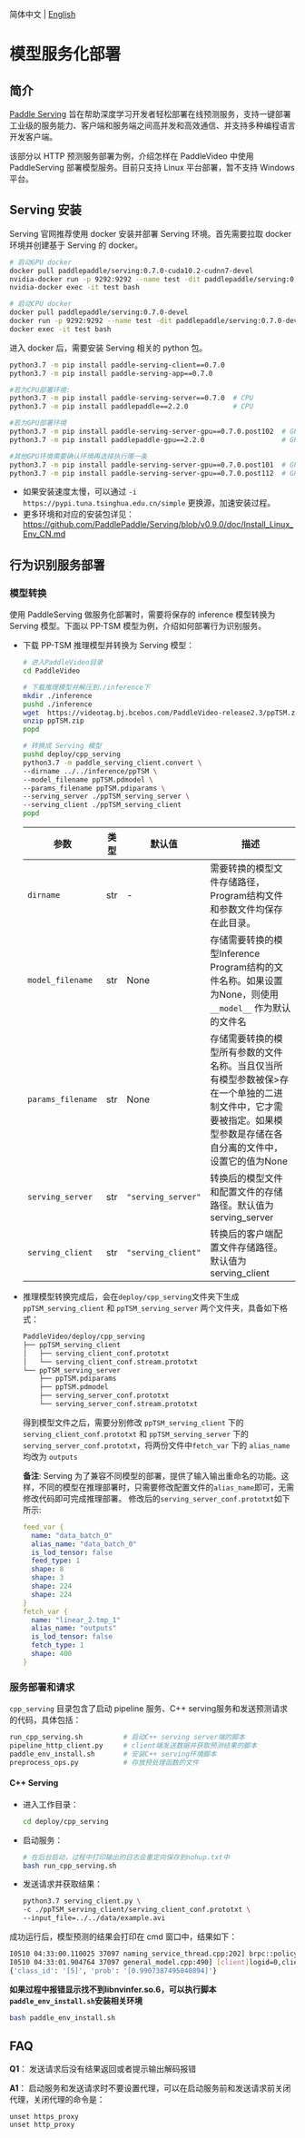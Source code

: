 简体中文 | [English](./readme_en.md)
# 模型服务化部署

## 简介

[Paddle Serving](https://github.com/PaddlePaddle/Serving) 旨在帮助深度学习开发者轻松部署在线预测服务，支持一键部署工业级的服务能力、客户端和服务端之间高并发和高效通信、并支持多种编程语言开发客户端。

该部分以 HTTP 预测服务部署为例，介绍怎样在 PaddleVideo 中使用 PaddleServing 部署模型服务。目前只支持 Linux 平台部署，暂不支持 Windows 平台。

## Serving 安装
Serving 官网推荐使用 docker 安装并部署 Serving 环境。首先需要拉取 docker 环境并创建基于 Serving 的 docker。

```bash
# 启动GPU docker
docker pull paddlepaddle/serving:0.7.0-cuda10.2-cudnn7-devel
nvidia-docker run -p 9292:9292 --name test -dit paddlepaddle/serving:0.7.0-cuda10.2-cudnn7-devel bash
nvidia-docker exec -it test bash

# 启动CPU docker
docker pull paddlepaddle/serving:0.7.0-devel
docker run -p 9292:9292 --name test -dit paddlepaddle/serving:0.7.0-devel bash
docker exec -it test bash
```

进入 docker 后，需要安装 Serving 相关的 python 包。
```bash
python3.7 -m pip install paddle-serving-client==0.7.0
python3.7 -m pip install paddle-serving-app==0.7.0

#若为CPU部署环境:
python3.7 -m pip install paddle-serving-server==0.7.0  # CPU
python3.7 -m pip install paddlepaddle==2.2.0           # CPU

#若为GPU部署环境
python3.7 -m pip install paddle-serving-server-gpu==0.7.0.post102  # GPU with CUDA10.2 + TensorRT6
python3.7 -m pip install paddlepaddle-gpu==2.2.0                   # GPU with CUDA10.2

#其他GPU环境需要确认环境再选择执行哪一条
python3.7 -m pip install paddle-serving-server-gpu==0.7.0.post101  # GPU with CUDA10.1 + TensorRT6
python3.7 -m pip install paddle-serving-server-gpu==0.7.0.post112  # GPU with CUDA11.2 + TensorRT8
```

* 如果安装速度太慢，可以通过 `-i https://pypi.tuna.tsinghua.edu.cn/simple` 更换源，加速安装过程。
* 更多环境和对应的安装包详见：https://github.com/PaddlePaddle/Serving/blob/v0.9.0/doc/Install_Linux_Env_CN.md

## 行为识别服务部署
### 模型转换
使用 PaddleServing 做服务化部署时，需要将保存的 inference 模型转换为 Serving 模型。下面以 PP-TSM 模型为例，介绍如何部署行为识别服务。
- 下载 PP-TSM 推理模型并转换为 Serving 模型：
  ```bash
  # 进入PaddleVideo目录
  cd PaddleVideo

  # 下载推理模型并解压到./inference下
  mkdir ./inference
  pushd ./inference
  wget  https://videotag.bj.bcebos.com/PaddleVideo-release2.3/ppTSM.zip
  unzip ppTSM.zip
  popd

  # 转换成 Serving 模型
  pushd deploy/cpp_serving
  python3.7 -m paddle_serving_client.convert \
  --dirname ../../inference/ppTSM \
  --model_filename ppTSM.pdmodel \
  --params_filename ppTSM.pdiparams \
  --serving_server ./ppTSM_serving_server \
  --serving_client ./ppTSM_serving_client
  popd
  ```

  | 参数              | 类型 | 默认值             | 描述                                                         |
  | ----------------- | ---- | ------------------ | ------------------------------------------------------------ |
  | `dirname`         | str  | -                  | 需要转换的模型文件存储路径，Program结构文件和参数文件均保存在此目录。 |
  | `model_filename`  | str  | None               | 存储需要转换的模型Inference Program结构的文件名称。如果设置为None，则使用 `__model__` 作为默认的文件名 |
  | `params_filename` | str  | None               | 存储需要转换的模型所有参数的文件名称。当且仅当所有模型参数被保>存在一个单独的二进制文件中，它才需要被指定。如果模型参数是存储在各自分离的文件中，设置它的值为None |
  | `serving_server`  | str  | `"serving_server"` | 转换后的模型文件和配置文件的存储路径。默认值为serving_server |
  | `serving_client`  | str  | `"serving_client"` | 转换后的客户端配置文件存储路径。默认值为serving_client       |

- 推理模型转换完成后，会在`deploy/cpp_serving`文件夹下生成 `ppTSM_serving_client` 和 `ppTSM_serving_server` 两个文件夹，具备如下格式：
  ```bash
  PaddleVideo/deploy/cpp_serving
  ├── ppTSM_serving_client
  │   ├── serving_client_conf.prototxt
  │   └── serving_client_conf.stream.prototxt
  └── ppTSM_serving_server
      ├── ppTSM.pdiparams
      ├── ppTSM.pdmodel
      ├── serving_server_conf.prototxt
      └── serving_server_conf.stream.prototxt
  ```
  得到模型文件之后，需要分别修改 `ppTSM_serving_client` 下的 `serving_client_conf.prototxt` 和 `ppTSM_serving_server` 下的 `serving_server_conf.prototxt`，将两份文件中`fetch_var` 下的 `alias_name` 均改为 `outputs`

  **备注**:  Serving 为了兼容不同模型的部署，提供了输入输出重命名的功能。这样，不同的模型在推理部署时，只需要修改配置文件的`alias_name`即可，无需修改代码即可完成推理部署。
  修改后的`serving_server_conf.prototxt`如下所示:

  ```yaml
  feed_var {
    name: "data_batch_0"
    alias_name: "data_batch_0"
    is_lod_tensor: false
    feed_type: 1
    shape: 8
    shape: 3
    shape: 224
    shape: 224
  }
  fetch_var {
    name: "linear_2.tmp_1"
    alias_name: "outputs"
    is_lod_tensor: false
    fetch_type: 1
    shape: 400
  }
  ```
### 服务部署和请求
`cpp_serving` 目录包含了启动 pipeline 服务、C++ serving服务和发送预测请求的代码，具体包括：
  ```bash
  run_cpp_serving.sh          # 启动C++ serving server端的脚本
  pipeline_http_client.py     # client端发送数据并获取预测结果的脚本
  paddle_env_install.sh       # 安装C++ serving环境脚本
  preprocess_ops.py           # 存放预处理函数的文件
  ```
#### C++ Serving
- 进入工作目录：
  ```bash
  cd deploy/cpp_serving
  ```

- 启动服务：
  ```bash
  # 在后台启动，过程中打印输出的日志会重定向保存到nohup.txt中
  bash run_cpp_serving.sh
  ```

- 发送请求并获取结果：
  ```bash
  python3.7 serving_client.py \
  -c ./ppTSM_serving_client/serving_client_conf.prototxt \
  --input_file=../../data/example.avi
  ```
成功运行后，模型预测的结果会打印在 cmd 窗口中，结果如下：

  ```bash
  I0510 04:33:00.110025 37097 naming_service_thread.cpp:202] brpc::policy::ListNamingService("127.0.0.1:9993"): added 1
  I0510 04:33:01.904764 37097 general_model.cpp:490] [client]logid=0,client_cost=1640.96ms,server_cost=1623.21ms.
  {'class_id': '[5]', 'prob': '[0.9907387495040894]'}
  ```
**如果过程中报错显示找不到libnvinfer.so.6，可以执行脚本`paddle_env_install.sh`安装相关环境**
  ```bash
  bash paddle_env_install.sh
  ```


## FAQ
**Q1**： 发送请求后没有结果返回或者提示输出解码报错

**A1**： 启动服务和发送请求时不要设置代理，可以在启动服务前和发送请求前关闭代理，关闭代理的命令是：
```
unset https_proxy
unset http_proxy
```
